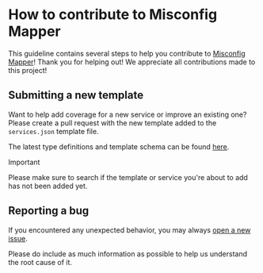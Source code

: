 # How to contribute to Misconfig Mapper

This guideline contains several steps to help you contribute to [Misconfig Mapper](https://github.com/intigriti/misconfig-mapper)! Thank you for helping out! We appreciate all contributions made to this project!

## Submitting a new template
Want to help add coverage for a new service or improve an existing one? Please create a pull request with the new template added to the `services.json` template file.

The latest type definitions and template schema can be found [here](/assets/template-schema.json).

> [!IMPORTANT]
> Please make sure to search if the template or service you're about to add has not been added yet.

## Reporting a bug

If you encountered any unexpected behavior, you may always [open a new issue](https://github.com/intigriti/misconfig-mapper-docs/issues/new/choose).

Please do include as much information as possible to help us understand the root cause of it. 